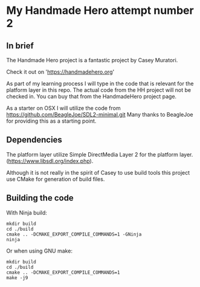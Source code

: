 # My Handmade Hero attempt number 2

## In brief

The Handmade Hero project is a fantastic project by Casey Muratori.

Check it out on 'https://handmadehero.org'

As part of my learning process I will type in the code that is relevant for the platform layer in this repo.
The actual code from the HH project will not be checked in. You can buy that from the HandmadeHero project page.

As a starter on OSX I will utilize the code from https://github.com/BeagleJoe/SDL2-minimal.git
Many thanks to BeagleJoe for providing this as a starting point.

## Dependencies

The platform layer utilize Simple DirectMedia Layer 2 for the platform layer. (https://www.libsdl.org/index.php).

Although it is not really in the spirit of Casey to use build tools this project use CMake for generation of build files.

## Building the code

With Ninja build:

```
mkdir build
cd ./build
cmake .. -DCMAKE_EXPORT_COMPILE_COMMANDS=1 -GNinja
ninja
```

Or when using GNU make:

```
mkdir build
cd ./build
cmake .. -DCMAKE_EXPORT_COMPILE_COMMANDS=1
make -j9
```
